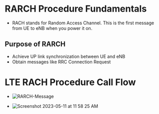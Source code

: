 # RARCH Procedure Fundamentals
 * RACH stands for Random Access Channel. This is the first message from UE to eNB when you power it on.<br>
 
  ## Purpose of RARCH
   * Achieve UP link synchronization between UE and eNB <br>
   * Obtain messages like RRC Connection Request <br>
 




# LTE RACH Procedure Call Flow
  * ![RARCH-Message](https://user-images.githubusercontent.com/32083899/235808555-e4fcb128-ef44-4853-b89f-fc6f037b9a0a.png)







  
 * ![Screenshot 2023-05-11 at 11 58 25 AM](https://github.com/shreyatpandey/Coding-Challenges/assets/32083899/e742ada1-9d52-47c0-917d-c693807fa8cb)













